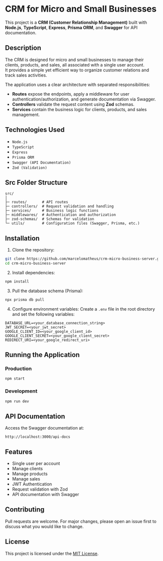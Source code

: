 
# CRM for Micro and Small Businesses

This project is a **CRM (Customer Relationship Management)** built with **Node.js**, **TypeScript**, **Express**, **Prisma ORM**, and **Swagger** for API documentation.

## Description
The CRM is designed for micro and small businesses to manage their clients, products, and sales, all associated with a single user account.  
It provides a simple yet efficient way to organize customer relations and track sales activities.

The application uses a clear architecture with separated responsibilities:
- **Routes** expose the endpoints, apply a middleware for user authentication/authorization, and generate documentation via Swagger.
- **Controllers** validate the request content using **Zod** schemas.
- **Services** contain the business logic for clients, products, and sales management.

## Technologies Used
- `Node.js`
- `TypeScript`
- `Express`
- `Prisma ORM`
- `Swagger (API Documentation)`
- `Zod (Validation)`

## Src Folder Structure
```
src/
│
├─ routes/       # API routes
├─ controllers/  # Request validation and handling
├─ services/     # Business logic functions
├─ middlewares/  # Authentication and authorization
├─ zod-schemas/  # Schemas for validation
└─ utils/        # Configuration files (Swagger, Prisma, etc.)
```

## Installation
1. Clone the repository:
```bash
git clone https://github.com/marcelomatheus/crm-micro-business-server.git
cd crm-micro-business-server
```

2. Install dependencies:
```bash
npm install
```

3. Pull the database schema (Prisma):
```bash
npx prisma db pull
```

4. Configure environment variables:
Create a `.env` file in the root directory and set the following variables:
```env
DATABASE_URL=<your_database_connection_string>
JWT_SECRET=<your_jwt_secret>
GOOGLE_CLIENT_ID=<your_google_client_id>
GOOGLE_CLIENT_SECRET=<your_google_client_secret>
REDIRECT_URI=<your_google_redirect_uri>
```

## Running the Application
### Production
```bash
npm start
```

### Development
```bash
npm run dev
```

## API Documentation
Access the Swagger documentation at:
```
http://localhost:3000/api-docs
```

## Features
- Single user per account
- Manage clients
- Manage products
- Manage sales
- JWT Authentication
- Request validation with Zod
- API documentation with Swagger

## Contributing
Pull requests are welcome. For major changes, please open an issue first to discuss what you would like to change.

## License
This project is licensed under the [MIT License](LICENSE).
